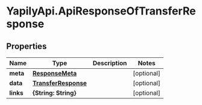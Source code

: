 # YapilyApi.ApiResponseOfTransferResponse

## Properties

Name | Type | Description | Notes
------------ | ------------- | ------------- | -------------
**meta** | [**ResponseMeta**](ResponseMeta.md) |  | [optional] 
**data** | [**TransferResponse**](TransferResponse.md) |  | [optional] 
**links** | **{String: String}** |  | [optional] 


